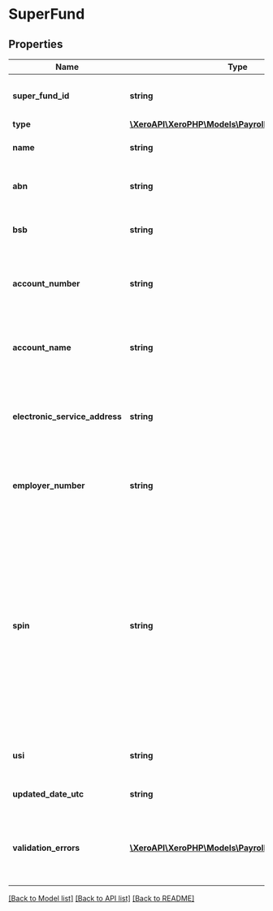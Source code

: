 # SuperFund

## Properties

 Name                           | Type                                                                          | Description                                                                                                                                                                                                  | Notes      
--------------------------------|-------------------------------------------------------------------------------|--------------------------------------------------------------------------------------------------------------------------------------------------------------------------------------------------------------|------------
 **super_fund_id**              | **string**                                                                    | Xero identifier for a super fund                                                                                                                                                                             | [optional] 
 **type**                       | [**\XeroAPI\XeroPHP\Models\PayrollAu\SuperFundType**](SuperFundType.md)       |                                                                                                                                                                                                              |
 **name**                       | **string**                                                                    | Name of the super fund                                                                                                                                                                                       | [optional] 
 **abn**                        | **string**                                                                    | ABN of the self managed super fund                                                                                                                                                                           | [optional] 
 **bsb**                        | **string**                                                                    | BSB of the self managed super fund                                                                                                                                                                           | [optional] 
 **account_number**             | **string**                                                                    | The account number for the self managed super fund.                                                                                                                                                          | [optional] 
 **account_name**               | **string**                                                                    | The account name for the self managed super fund.                                                                                                                                                            | [optional] 
 **electronic_service_address** | **string**                                                                    | The electronic service address for the self managed super fund.                                                                                                                                              | [optional] 
 **employer_number**            | **string**                                                                    | Some funds assign a unique number to each employer                                                                                                                                                           | [optional] 
 **spin**                       | **string**                                                                    | The SPIN of the Regulated SuperFund. This field has been deprecated. It will only be present for legacy superfunds. New superfunds will not have a SPIN value. The USI field should be used instead of SPIN. | [optional] 
 **usi**                        | **string**                                                                    | The USI of the Regulated SuperFund                                                                                                                                                                           | [optional] 
 **updated_date_utc**           | **string**                                                                    | Last modified timestamp                                                                                                                                                                                      | [optional] 
 **validation_errors**          | [**\XeroAPI\XeroPHP\Models\PayrollAu\ValidationError[]**](ValidationError.md) | Displays array of validation error messages from the API                                                                                                                                                     | [optional] 

[[Back to Model list]](../README.md#documentation-for-models) [[Back to API list]](../README.md#documentation-for-api-endpoints) [[Back to README]](../README.md)


